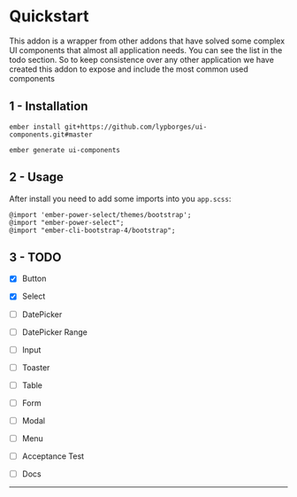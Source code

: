 Quickstart
==============================================================================

This addon is a wrapper from other addons that have solved some complex UI components that almost all application needs. You can see the list in the todo section.
So to keep consistence over any other application we have created this addon to expose and include the most common used components

1 - Installation
------------------------------------------------------------------------------

```
ember install git+https://github.com/lypborges/ui-components.git#master
```

```
ember generate ui-components
```

2 - Usage
------------------------------------------------------------------------------

After install you need to add some imports into you `app.scss`:

```
@import 'ember-power-select/themes/bootstrap';
@import "ember-power-select";
@import "ember-cli-bootstrap-4/bootstrap";
```

3 - TODO
------------------------------------------------------------------------------

- [x] Button
- [x] Select
- [ ] DatePicker
- [ ] DatePicker Range
- [ ] Input
- [ ] Toaster
- [ ] Table
- [ ] Form
- [ ] Modal
- [ ] Menu
- [ ] Acceptance Test
- [ ] Docs


------------------------------------------------------------------------------
